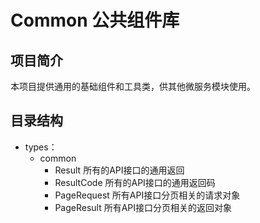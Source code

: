 # Common 公共组件库

## 项目简介
本项目提供通用的基础组件和工具类，供其他微服务模块使用。

## 目录结构
- types：
  - common
      - Result 所有的API接口的通用返回
      - ResultCode 所有的API接口的通用返回码
      - PageRequest 所有API接口分页相关的请求对象
      - PageResult 所有API接口分页相关的返回对象

